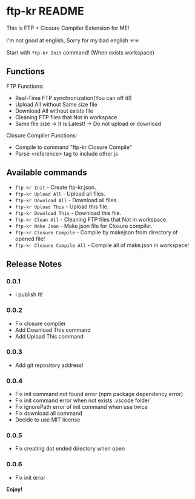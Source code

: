 # ftp-kr README

This is FTP + Closure Compiler Extension for ME!

I'm not good at english, Sorry for my bad english ㅠㅠ

Start with `ftp-kr Init` command! (When exists workspace)

## Functions
FTP Functions:
* Real-Time FTP synchronization(You can off it!)
* Upload All without Same size file
* Download All without exists file
* Cleaning FTP files that Not in workspace
* Same file size -> It is Latest! -> Do not upload or download

Closure Compiler Functions:
* Compile to command "ftp-kr Closure Compile"
* Parse &lt;reference&gt; tag to include other js

## Available commands
* `ftp-kr Init` - Create ftp-kr.json.
* `ftp-kr Upload All` - Upload all files.
* `ftp-kr Download All` - Download all files.
* `ftp-kr Upload This` - Upload this file.
* `ftp-kr Download This` - Download this file.
* `ftp-kr Clean All` - Cleaning FTP files that Not in workspace.
* `ftp-kr Make Json` - Make json file for Closure compiler.
* `ftp-kr Closure Compile` - Compile by makejson from directory of opened file!
* `ftp-kr Closure Compile All` - Compile all of make.json in workspace!

## Release Notes

### 0.0.1

* I publish It!

### 0.0.2

* Fix closure compiler
* Add Download This command
* Add Upload This command 

### 0.0.3

* Add git repository address!

### 0.0.4

* Fix init command not found error (npm package dependency error)
* Fix init command error when not exists .vscode folder
* Fix ignorePath error of init command when use twice
* Fix download all command
* Decide to use MIT license

### 0.0.5
* Fix creating dot ended directory when open

### 0.0.6
* Fix init error

**Enjoy!**